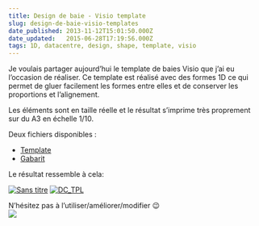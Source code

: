 ```yaml
---
title: Design de baie - Visio template
slug: design-de-baie-visio-templates
date_published: 2013-11-12T15:01:50.000Z
date_updated:   2015-06-28T17:19:56.000Z
tags: 1D, datacentre, design, shape, template, visio
---
```



Je voulais partager aujourd’hui le template de baies Visio que j’ai eu l’occasion de réaliser. Ce template est réalisé avec des formes 1D ce qui permet de gluer facilement les formes entre elles et de conserver les proportions et l’alignement.

Les éléments sont en taille réelle et le résultat s’imprime très proprement sur du A3 en échelle 1/10.

Deux fichiers disponibles :

- [Template](https://www.dropbox.com/s/gffxcwr92bklgo8/DC_Design.vsdx "Template")
- [Gabarit](https://www.dropbox.com/s/k9oe6qxp9sngntt/DC_new.vssx "Gabarit")

Le résultat ressemble à cela:

[![Sans titre](http://res.cloudinary.com/vsense/image/upload/h_300,w_238/v1435508396/Sans-titre_tnxagp.tiff)](http://res.cloudinary.com/vsense/image/upload/h_300,w_238/v1435508396/Sans-titre_tnxagp.tiff) [![DC_TPL](http://res.cloudinary.com/vsense/image/upload/v1435508392/DC_TPL1_b0igt0.png)](http://res.cloudinary.com/vsense/image/upload/v1435508392/DC_TPL1_b0igt0.png)

N’hésitez pas à l’utiliser/améliorer/modifier 😉  
![](http://ludopourquoipas.files.wordpress.com/2011/09/1000px-cc-by-sa_icon-svg.png)



